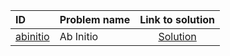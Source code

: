 | ID | Problem name | Link to solution |
|:---|:---|:---:|
| [abinitio](https://open.kattis.com/problems/abinitio) | Ab Initio | [Solution](https://github.com/versenyi98/kattis-solutions/tree/main/solutions/abinitio)|
